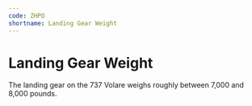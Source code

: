 ```yaml
---
code: ZHPO
shortname: Landing Gear Weight
---
```


# Landing Gear Weight

The landing gear on the 737 Volare weighs roughly between 7,000 and 8,000 pounds.
